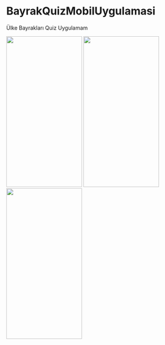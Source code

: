 # BayrakQuizMobilUygulamasi
 Ülke Bayrakları Quiz Uygulamam
 
<img src="https://user-images.githubusercontent.com/84286463/124811904-ab197880-df6b-11eb-9dec-63a92259901e.jpg" width="200" height="400"> <img src="https://user-images.githubusercontent.com/84286463/124811893-a654c480-df6b-11eb-84c1-422e3e2606ad.jpg" width="200" height="400">
<img src="https://user-images.githubusercontent.com/84286463/124811860-9c32c600-df6b-11eb-88af-a73480764cb9.jpg" width="200" height="400">
